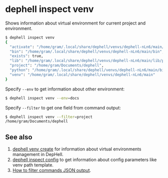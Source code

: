 # dephell inspect venv

Shows information about virtual environment for current project and environment.

```bash
$ dephell inspect venv
{
  "activate": "/home/gram/.local/share/dephell/venvs/dephell-nLn6/main/bin/activate",
  "bin": "/home/gram/.local/share/dephell/venvs/dephell-nLn6/main/bin",
  "exists": true,
  "lib": "/home/gram/.local/share/dephell/venvs/dephell-nLn6/main/lib/python3.7/site-packages",
  "project": "/home/gram/Documents/dephell",
  "python": "/home/gram/.local/share/dephell/venvs/dephell-nLn6/main/bin/python3.7",
  "venv": "/home/gram/.local/share/dephell/venvs/dephell-nLn6/main"
}
```

Specify `--env` to get information about other environment:

```bash
$ dephell inspect venv --env=docs
```

Specify `--filter` to get one field from command output:

```bash
$ dephell inspect venv --filter=project
/home/gram/Documents/dephell
```

## See also

1. [dephell venv create](cmd-venv-create) for information about virtual environments management in DepHell.
1. [dephell inspect config](cmd-inspect-config) to get information about config parameters like venv path template.
1. [How to filter commands JSON output](filters).
